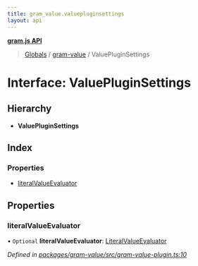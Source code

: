 ```yaml
---
title: gram_value.valuepluginsettings
layout: api
---
```


**[gram.js API](../README.md)**

> [Globals](../globals.md) / [gram-value](../modules/gram_value.md) / ValuePluginSettings

# Interface: ValuePluginSettings

## Hierarchy

* **ValuePluginSettings**

## Index

### Properties

* [literalValueEvaluator](gram_value.valuepluginsettings.md#literalvalueevaluator)

## Properties

### literalValueEvaluator

• `Optional` **literalValueEvaluator**: [LiteralValueEvaluator](../modules/gram_value.md#literalvalueevaluator)

*Defined in [packages/gram-value/src/gram-value-plugin.ts:10](https://github.com/gram-data/gram-js/blob/33eec55/packages/gram-value/src/gram-value-plugin.ts#L10)*
